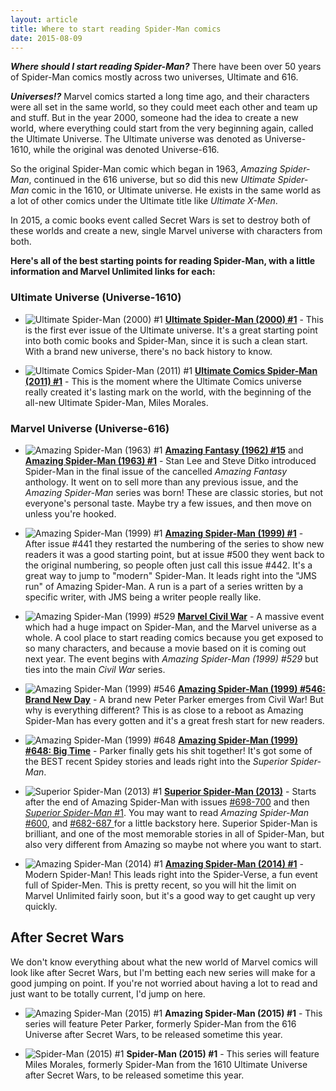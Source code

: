 ```yaml
---
layout: article
title: Where to start reading Spider-Man comics
date: 2015-08-09
---
```


***Where should I start reading Spider-Man?*** There have been over 50 years of Spider-Man comics mostly across two universes, Ultimate and 616.

***Universes!?*** Marvel comics started a long time ago, and their characters were all set in the same world, so they could meet each other and team up and stuff. But in the year 2000, someone had the idea to create a new world, where everything could start from the very beginning again, called the Ultimate Universe. The Ultimate universe was denoted as Universe-1610, while the original was denoted Universe-616.

So the original Spider-Man comic which began in 1963, *Amazing Spider-Man*, continued in the 616 universe, but so did this new *Ultimate Spider-Man* comic in the 1610, or Ultimate universe. He exists in the same world as a lot of other comics under the Ultimate title like *Ultimate X-Men*.

In 2015, a comic books event called Secret Wars is set to destroy both of these worlds and create a new, single Marvel universe with characters from both.

**Here's all of the best starting points for reading Spider-Man, with a little information and Marvel Unlimited links for each:**

### Ultimate Universe (Universe-1610)

- ![Ultimate Spider-Man (2000) #1](/assets/where-to-start-reading-spiderman/thumb-usm1.jpg)
[**Ultimate Spider-Man (2000) #1**](http://marvel.com/comics/issue/4372/ultimate_spider-man_2000_1) - This is the first ever issue of the Ultimate universe. It's a great starting point into both comic books and Spider-Man, since it is such a clean start. With a brand new universe, there's no back history to know.

- ![Ultimate Comics Spider-Man (2011) #1](/assets/where-to-start-reading-spiderman/thumb-miles_1.jpg)
[**Ultimate Comics Spider-Man (2011) #1**](http://marvel.com/comics/issue/38394/ultimate_comics_spider-man_2011_1) - This is the moment where the Ultimate Comics universe really created it's lasting mark on the world, with the beginning of the all-new Ultimate Spider-Man, Miles Morales.

### Marvel Universe (Universe-616)

- ![Amazing Spider-Man (1963) #1](/assets/where-to-start-reading-spiderman/thumb-1.jpg)
[**Amazing Fantasy (1962) #15**](http://marvel.com/comics/issue/16926/amazing_fantasy_1962_15) and [**Amazing Spider-Man (1963) #1**](http://marvel.com/comics/issue/6482/amazing_spider-man_1963_1) - Stan Lee and Steve Ditko introduced Spider-Man in the final issue of the cancelled *Amazing Fantasy* anthology. It went on to sell more than any previous issue, and the *Amazing Spider-Man* series was born! These are classic stories, but not everyone's personal taste. Maybe try a few issues, and then move on unless you're hooked.

- ![Amazing Spider-Man (1999) #1](/assets/where-to-start-reading-spiderman/thumb-442.jpg)
[**Amazing Spider-Man (1999) #1**](http://marvel.com/comics/issue/37894/amazing_spider-man_1999_1) - After issue #441 they restarted the numbering of the series to show new readers it was a good starting point, but at issue #500 they went back to the original numbering, so people often just call this issue #442. It's a great way to jump to "modern" Spider-Man. It leads right into the "JMS run" of Amazing Spider-Man. A run is a part of a series written by a specific writer, with JMS being a writer people really like.

- ![Amazing Spider-Man (1999) #529](/assets/where-to-start-reading-spiderman/thumb-civil_war2.jpg)
[**Marvel Civil War**](http://marvel.com/comics/discover/114/civil-war-the-complete-event) - A massive event which had a huge impact on Spider-Man, and the Marvel universe as a whole. A cool place to start reading comics because you get exposed to so many characters, and because a movie based on it is coming out next year. The event begins with *Amazing Spider-Man (1999) #529* but ties into the main *Civil War* series.

- ![Amazing Spider-Man (1999) #546](/assets/where-to-start-reading-spiderman/thumb-546.jpg)
[**Amazing Spider-Man (1999) #546: Brand New Day**](http://marvel.com/comics/issue/17338/amazing_spider-man_1999_546) - A brand new Peter Parker emerges from Civil War! But why is everything different? This is as close to a reboot as Amazing Spider-Man has every gotten and it's a great fresh start for new readers.

- ![Amazing Spider-Man (1999) #648](/assets/where-to-start-reading-spiderman/thumb-648.jpg)
[**Amazing Spider-Man (1999) #648: Big Time**](http://marvel.com/comics/issue/34135/amazing_spider-man_1999_648) - Parker finally gets his shit together! It's got some of the BEST recent Spidey stories and leads right into the *Superior Spider-Man*.

- ![Superior Spider-Man (2013) #1](/assets/where-to-start-reading-spiderman/thumb-ssm.jpg)
[**Superior Spider-Man (2013)**](http://marvel.com/comics/issue/46462/superior_spider-man_2013_1) - Starts after the end of Amazing Spider-Man with issues [#698-700](http://marvel.com/comics/issue/40120/amazing_spider-man_1999_698) and then [*Superior Spider-Man* #1](http://marvel.com/comics/issue/46462/superior_spider-man_2013_1). You may want to read *Amazing Spider-Man* [#600](http://marvel.com/comics/issue/24407/amazing_spider-man_1999_600), and [#682-687 ](http://marvel.com/comics/issue/40110/amazing_spider-man_1999_682) for a little backstory here. Superior Spider-Man is brilliant, and one of the most memorable stories in all of Spider-Man, but also very different from Amazing so maybe not where you want to start.

- ![Amazing Spider-Man (2014) #1](/assets/where-to-start-reading-spiderman/thumb-asmv3.jpg)
[**Amazing Spider-Man (2014) #1**](http://marvel.com/comics/issue/45798/amazing_spider-man_2014_1) - Modern Spider-Man! This leads right into the Spider-Verse, a fun event full of Spider-Men. This is pretty recent, so you will hit the limit on Marvel Unlimited fairly soon, but it's a good way to get caught up very quickly.

## After Secret Wars

We don't know everything about what the new world of Marvel comics will look like after Secret Wars, but I'm betting each new series will make for a good jumping on point. If you're not worried about having a lot to read and just want to be totally current, I'd jump on here.

- ![Amazing Spider-Man (2015) #1](/assets/where-to-start-reading-spiderman/thumb-secret_parker.jpg)
**Amazing Spider-Man (2015) #1** - This series will feature Peter Parker, formerly Spider-Man from the 616 Universe after Secret Wars, to be released sometime this year.

- ![Spider-Man (2015) #1](/assets/where-to-start-reading-spiderman/thumb-secret_miles.jpg)
**Spider-Man (2015) #1** - This series will feature Miles Morales, formerly Spider-Man from the 1610 Ultimate Universe after Secret Wars, to be released sometime this year.
